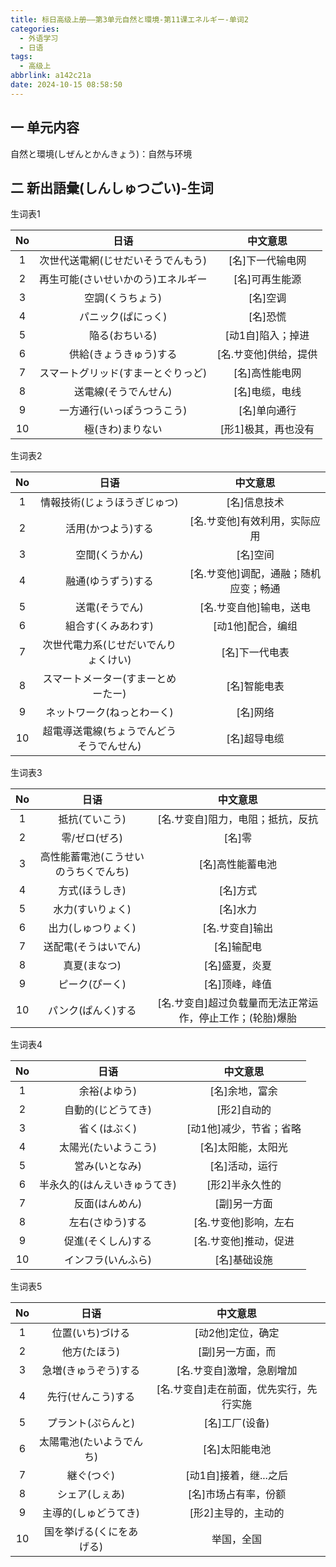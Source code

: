 ```yaml
---
title: 标日高级上册——第3单元自然と環境-第11课エネルギー-单词2
categories:
  - 外语学习
  - 日语
tags:
  - 高级上
abbrlink: a142c21a
date: 2024-10-15 08:58:50
---
```

## 一 单元内容

自然と環境(しぜんとかんきょう)：自然与环境

<!--more-->

## 二 新出語彙(しんしゅつごい)-生词

生词表1

|  No  |                日语                |       中文意思        |
| :--: | :--------------------------------: | :-------------------: |
|  1   | 次世代送電網(じせだいそうでんもう) |   [名]下一代输电网    |
|  2   | 再生可能(さいせいかのう)エネルギー |    [名]可再生能源     |
|  3   |          空調(くうちょう)          |       [名]空调        |
|  4   |         パニック(ぱにっく)         |       [名]恐慌        |
|  5   |           陥る(おちいる)           |   [动1自]陷入；掉进   |
|  6   |       供給(きょうきゅう)する       | [名.サ变他]供给，提供 |
|  7   | スマートグリッド(すまーとぐりっど) |    [名]高性能电网     |
|  8   |        送電線(そうでんせん)        |    [名]电缆，电线     |
|  9   |     一方通行(いっぽうつうこう)     |     [名]单向通行      |
|  10  |          極(きわ)まりない          |  [形1]极其，再也没有  |

生词表2


|  No  |                   日语                   |               中文意思                |
| :--: | :--------------------------------------: | :-----------------------------------: |
|  1   |       情報技術(じょうほうぎじゅつ)       |             [名]信息技术              |
|  2   |            活用(かつよう)する            |     [名.サ变他]有效利用，实际应用     |
|  3   |              空間(くうかん)              |               [名]空间                |
|  4   |            融通(ゆうずう)する            | [名.サ变他]调配，通融；随机应变；畅通 |
|  5   |              送電(そうでん)              |        [名.サ变自他]输电，送电        |
|  6   |            組合す(くみあわす)            |           [动1他]配合，编组           |
|  7   |   次世代電力系(じせだいでんりょくけい)   |            [名]下一代电表             |
|  8   |    スマートメーター(すまーとめーたー)    |             [名]智能电表              |
|  9   |        ネットワーク(ねっとわーく)        |               [名]网络                |
|  10  | 超電導送電線(ちょうでんどうそうでんせん) |             [名]超导电缆              |

生词表3

|  No  |                 日语                 |                         中文意思                          |
| :--: | :----------------------------------: | :-------------------------------------------------------: |
|  1   |            抵抗(ていこう)            |             [名.サ变自]阻力，电阻；抵抗，反抗             |
|  2   |            零/ゼロ(ぜろ)             |                          [名]零                           |
|  3   | 高性能蓄電池(こうせいのうちくでんち) |                     [名]高性能蓄电池                      |
|  4   |            方式(ほうしき)            |                         [名]方式                          |
|  5   |           水力(すいりょく)           |                         [名]水力                          |
|  6   |          出力(しゅつりょく)          |                      [名.サ变自]输出                      |
|  7   |         送配電(そうはいでん)         |                        [名]输配电                         |
|  8   |             真夏(まなつ)             |                      [名]盛夏，炎夏                       |
|  9   |            ピーク(ぴーく)            |                      [名]顶峰，峰值                       |
|  10  |          パンク(ぱんく)する          | [名.サ变自]超过负载量而无法正常运作，停止工作；(轮胎)爆胎 |

生词表4

|  No  |             日语             |        中文意思         |
| :--: | :--------------------------: | :---------------------: |
|  1   |         余裕(よゆう)         |     [名]余地，富余      |
|  2   |      自動的(じどうてき)      |       [形2]自动的       |
|  3   |         省く(はぶく)         | [动1他]减少，节省；省略 |
|  4   |     太陽光(たいようこう)     |   [名]太阳能，太阳光    |
|  5   |        営み(いとなみ)        |     [名]活动，运行      |
|  6   | 半永久的(はんえいきゅうてき) |     [形2]半永久性的     |
|  7   |        反面(はんめん)        |      [副]另一方面       |
|  8   |       左右(さゆう)する       |  [名.サ变他]影响，左右  |
|  9   |      促進(そくしん)する      |  [名.サ变他]推动，促进  |
|  10  |      インフラ(いんふら)      |      [名]基础设施       |

生词表5

|  No  |           日语           |                中文意思                 |
| :--: | :----------------------: | :-------------------------------------: |
|  1   |     位置(いち)づける     |            [动2他]定位，确定            |
|  2   |       他方(たほう)       |            [副]另一方面，而             |
|  3   |   急増(きゅうぞう)する   |        [名.サ变自]激增，急剧增加        |
|  4   |    先行(せんこう)する    | [名.サ变自]走在前面，优先实行，先行实施 |
|  5   |    プラント(ぷらんと)    |             [名]工厂(设备)              |
|  6   | 太陽電池(たいようでんち) |             [名]太阳能电池              |
|  7   |        継ぐ(つぐ)        |         [动1自]接着，继...之后          |
|  8   |      シェア(しぇあ)      |          [名]市场占有率，份额           |
|  9   |   主導的(しゅどうてき)   |           [形2]主导的，主动的           |
|  10  | 国を挙げる(くにをあげる) |               举国，全国                |

